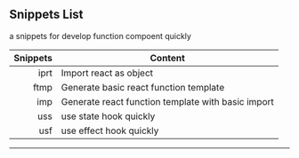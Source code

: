 
## Snippets List

a snippets for develop function compoent quickly

| Snippets | Content                                            |
| -------: | -------------------------------------------------- |
|      iprt| Import react as object                             |
|      ftmp| Generate basic react function template             |
|      imp | Generate react function template with basic import |
|      uss | use state hook quickly                             |
|      usf | use effect hook quickly                            |
---